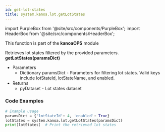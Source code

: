 ```yaml
---
id: get-lot-states
title: system.kanoa.lot.getLotStates
---
```


import PurpleBox from '@site/src/components/PurpleBox';
import HeaderBox from '@site/src/components/HeaderBox';

<PurpleBox>This function is part of the <b>kanoaOPS</b> module</PurpleBox>

<HeaderBox header="Description">
  Retrieves lot states filtered by the provided parameters.
</HeaderBox>

<HeaderBox header="Syntax">
  <b>getLotStates(paramsDict)</b>
  <ul>
    <li>Parameters
      <ul>
        <li>Dictionary paramsDict - Parameters for filtering lot states. Valid keys include lotStateId, lotStateName, and enabled.</li>
      </ul>
    </li>
    <li>Returns
      <ul>
        <li>pyDataset - Lot states dataset</li>
      </ul>
    </li>
  </ul>
</HeaderBox>

### Code Examples

```python
# Example usage
paramsDict = {'lotStateId': 4, 'enabled': True}
lotStates = system.kanoa.lot.getLotStates(paramsDict)
print(lotStates)  # Print the retrieved lot states


